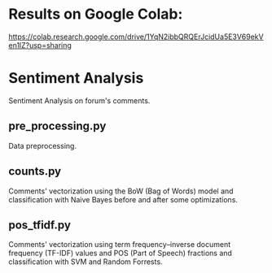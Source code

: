 # Results on Google Colab: 
https://colab.research.google.com/drive/1YqN2ibbQRQErJcidUa5E3V69ekVen1lZ?usp=sharing

# Sentiment Analysis
Sentiment Analysis on forum's comments.

## pre_processing.py
Data preprocessing. 

## counts.py
Comments' vectorization using the BoW (Bag of Words) model and classification
with Naive Bayes before and after some optimizations.

## pos_tfidf.py
Comments' vectorization using term frequency–inverse document frequency (TF-IDF)
values and POS (Part of Speech) fractions and classification with SVM and Random
Forrests.

